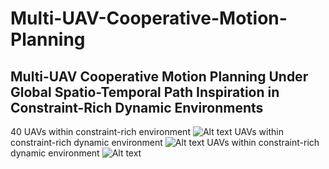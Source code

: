 # Multi-UAV-Cooperative-Motion-Planning
## Multi-UAV Cooperative Motion Planning Under Global Spatio-Temporal Path Inspiration in Constraint-Rich Dynamic Environments
40 UAVs within constraint-rich environment
![Alt text](src/constraint-rich.gif)
UAVs within constraint-rich dynamic environment
![Alt text](src/dynamic1.gif)
UAVs within constraint-rich dynamic environment
![Alt text](src/dynamic2.gif)
